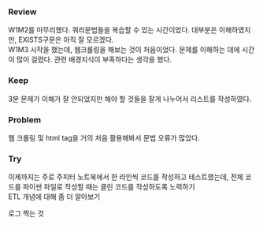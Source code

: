 ### Review
W1M2를 마무리했다. 쿼리문법들을 복습할 수 있는 시간이었다. 대부분은 이해하였지만, EXISTS구문은 아직 잘 모르겠다. </br>
W1M3 시작을 했는데, 웹크롤링을 해보는 것이 처음이었다. 문제를 이해하는 데에 시간이 많이 걸렸다. 관련 배경지식이 부족하다는 생각을 했다. </br>



### Keep
3분 문제가 이해가 잘 안되었지만 해야 할 것들을 잘게 나누어서 리스트를 작성하였다.</br>

### Problem
웹 크롤링 및 html tag을 거의 처음 활용해봐서 문법 오류가 많았다.</br>


### Try
이제까지는 주로 주피터 노트북에서 한 라인씩 코드를 작성하고 테스트했는데, 전체 코드를 파이썬 파일로 작성할 때는 클린 코드를 작성하도록 노력하기</br>
ETL 개념에 대해 좀 더 알아보기</br>

로그 찍는 것</br>